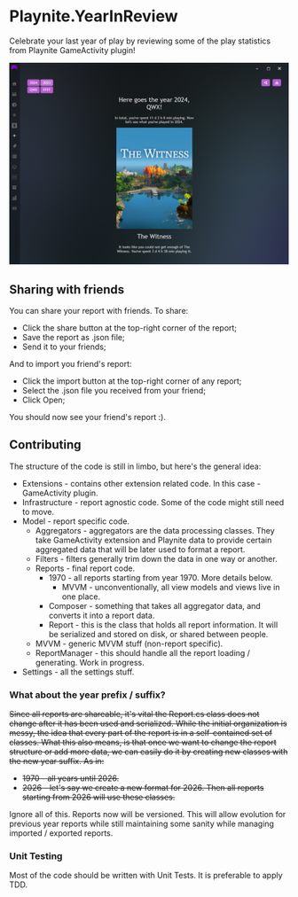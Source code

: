 # Playnite.YearInReview
Celebrate your last year of play by reviewing some of the play statistics from Playnite GameActivity plugin!

![Main YearInReview view](/ci/screenshots/01.png)

## Sharing with friends
You can share your report with friends. To share:
* Click the share button at the top-right corner of the report;
* Save the report as .json file;
* Send it to your friends;

And to import you friend's report:
* Click the import button at the top-right corner of any report;
* Select the .json file you received from your friend;
* Click Open;

You should now see your friend's report :).

## Contributing
The structure of the code is still in limbo, but here's the general idea:
* Extensions - contains other extension related code. In this case - GameActivity plugin.
* Infrastructure - report agnostic code. Some of the code might still need to move.
* Model - report specific code.
  * Aggregators - aggregators are the data processing classes. They take GameActivity extension and Playnite data to provide certain aggregated data that will be later used to format a report.
  * Filters - filters generally trim down the data in one way or another.
  * Reports - final report code.
    * 1970 - all reports starting from year 1970. More details below.
      * MVVM - unconventionally, all view models and views live in one place.
    * Composer - something that takes all aggregator data, and converts it into a report data.
    * Report - this is the class that holds all report information. It will be serialized and stored on disk, or shared between people.
  * MVVM - generic MVVM stuff (non-report specific).
  * ReportManager - this should handle all the report loading / generating. Work in progress.
* Settings - all the settings stuff.

### What about the year prefix / suffix?
~~Since all reports are shareable, it's vital the Report.cs class does not change after it has been used and serialized. While the initial organization is messy, the idea that every part of the report is in a self-contained set of classes. What this also means, is that once we want to change the report structure or add more data, we can easily do it by creating new classes with the new year suffix. As in:~~
* ~~1970 - all years until 2026.~~
* ~~2026 - let's say we create a new format for 2026. Then all reports starting from 2026 will use these classes.~~

Ignore all of this. Reports now will be versioned. This will allow evolution for previous year reports while still maintaining some sanity while managing imported / exported reports.

### Unit Testing
Most of the code should be written with Unit Tests. It is preferable to apply TDD.